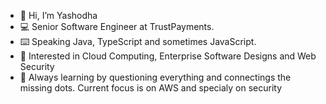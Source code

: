 - 👋  Hi, I’m Yashodha
- :computer:  Senior Software Engineer at TrustPayments.
- :keyboard:  Speaking Java, TypeScript and sometimes JavaScript. 
- 👀  Interested in Cloud Computing, Enterprise Software Designs and Web Security
- 🌱  Always learning by questioning everything and connectings the missing dots. Current focus is on AWS and specialy on security

<!---
yashodhah/yashodhah is a ✨ special ✨ repository because its `README.md` (this file) appears on your GitHub profile.
You can click the Preview link to take a look at your changes.
--->

